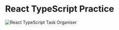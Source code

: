 # React TypeScript Practice

![React TypeScript Task Organiser](https://github.com/shallihan/react-typescript-practice/tree/main/src/extra/react-typescript.gif)